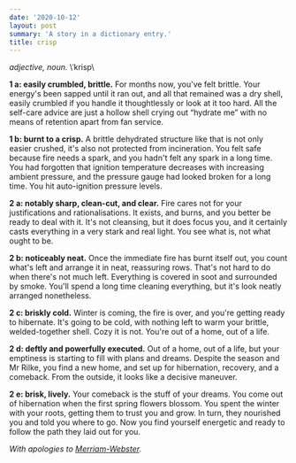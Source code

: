 ```yaml
---
date: '2020-10-12'
layout: post
summary: 'A story in a dictionary entry.'
title: crisp
---
```


*adjective, noun.* \ˈkrisp\\

**1 a: easily crumbled, brittle.** For months now, you've felt brittle. Your energy's been sapped until it ran out, and
all that remained was a dry shell, easily crumbled if you handle it thoughtlessly or look at it too hard. All the
self-care advice are just a hollow shell crying out “hydrate me” with no means of retention apart from fan service. 

**1 b: burnt to a crisp.** A brittle dehydrated structure like that is not only easier crushed, it's also not protected
from incineration. You felt safe because fire needs a spark, and you hadn't felt any spark in a long time. You had
forgotten that ignition temperature decreases with increasing ambient pressure, and the pressure gauge had looked broken
for a long time. You hit auto-ignition pressure levels.

**2 a: notably sharp, clean-cut, and clear.** Fire cares not for your justifications and rationalisations. It exists,
and burns, and you better be ready to deal with it. It's not cleansing, but it does focus you, and it certainly casts
everything in a very stark and real light. You see what is, not what ought to be.

**2 b: noticeably neat.** Once the immediate fire has burnt itself out, you count what's left and arrange it in neat,
reassuring rows. That's not hard to do when there's not much left. Everything is covered in soot and surrounded by
smoke. You'll spend a long time cleaning everything, but it's look neatly arranged nonetheless.

**2 c: briskly cold.** Winter is coming, the fire is over, and you're getting ready to hibernate. It's going to be cold,
with nothing left to warm your brittle, welded-together shell. Cozy it is not. You're out of a home, out of a life.

**2 d: deftly and powerfully executed.** Out of a home, out of a life, but your emptiness is starting to fill with plans
and dreams. Despite the season and Mr Rilke, you find a new home, and set up for hibernation, recovery, and a comeback.
From the outside, it looks like a decisive maneuver.

**2 e: brisk, lively.** Your comeback is the stuff of your dreams. You come out of hibernation when the first spring
flowers blossom. You spent the winter with your roots, getting them to trust you and grow. In turn, they nourished you
and told you where to go. Now you find yourself energetic and ready to follow the path they laid out for you.

*With apologies to [Merriam-Webster](https://www.merriam-webster.com/dictionary/crisp).*
